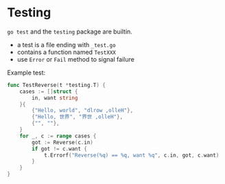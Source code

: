 # Testing
`go test` and the `testing` package are builtin. 
- a test is a file ending with `_test.go`
- contains a function named `TestXXX`
- use `Error` or `Fail` method to signal failure

Example test:
```go
func TestReverse(t *testing.T) {
	cases := []struct {
		in, want string
	}{
		{"Hello, world", "dlrow ,olleH"},
		{"Hello, 世界", "界世 ,olleH"},
		{"", ""},
	}
	for _, c := range cases {
		got := Reverse(c.in)
		if got != c.want {
			t.Errorf("Reverse(%q) == %q, want %q", c.in, got, c.want)
		}
	}
}
```
